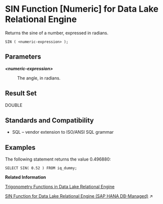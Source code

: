 <!-- loioa57fd70a84f21015a70cd54791443340 -->

# SIN Function \[Numeric\] for Data Lake Relational Engine

Returns the sine of a number, expressed in radians.



```
SIN ( <numeric-expression> );
```



<a name="loioa57fd70a84f21015a70cd54791443340__SIN_parm1"/>

## Parameters


<dl>
<dt><b>

*<numeric-expression\>*

</b></dt>
<dd>

The angle, in radians.



</dd>
</dl>



<a name="loioa57fd70a84f21015a70cd54791443340__SIN_returns1"/>

## Result Set

DOUBLE



<a name="loioa57fd70a84f21015a70cd54791443340__SIN_standards1"/>

## Standards and Compatibility

-   SQL – vendor extension to ISO/ANSI SQL grammar



<a name="loioa57fd70a84f21015a70cd54791443340__SIN_example1"/>

## Examples

The following statement returns the value 0.496880:

```
SELECT SIN( 0.52 ) FROM iq_dummy;
```

**Related Information**  


[Trigonometry Functions in Data Lake Relational Engine](trigonometry-functions-in-data-lake-relational-engine-caafd14.md "Some numeric functions return trigonometric information.")

[SIN Function for Data Lake Relational Engine (SAP HANA DB-Managed)](https://help.sap.com/viewer/a898e08b84f21015969fa437e89860c8/2024_3_QRC/en-US/41f4aed677bc4981bfab2a667390fe1a.html "Returns the sine of a number, expressed in radians.") :arrow_upper_right:

